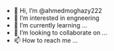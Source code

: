 - 👋 Hi, I’m @ahmedmoghazy222
- 👀 I’m interested in engneering
- 🌱 I’m currently learning ...
- 💞️ I’m looking to collaborate on ...
- 📫 How to reach me ...

<!---
ahmedmoghazy222/ahmedmoghazy222 is a ✨ special ✨ repository because its `README.md` (this file) appears on your GitHub profile.
You can click the Preview link to take a look at your changes.
--->
